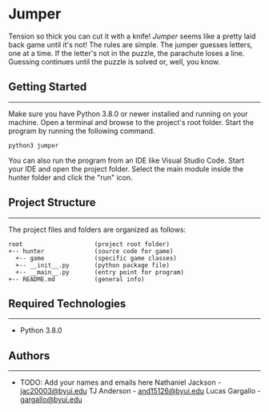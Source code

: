 # Jumper

Tension so thick you can cut it with a knife! <i>Jumper</i> seems like a pretty
laid back game until it's not! The rules are simple. The jumper guesses letters,
one at a time. If the letter's not in the puzzle, the parachute loses a line.
Guessing continues until the puzzle is solved or, well, you know.

## Getting Started

---
Make sure you have Python 3.8.0 or newer installed and running on your machine.
Open a terminal and browse to the project's root folder. Start the program by
running the following command.

```
python3 jumper 
```

You can also run the program from an IDE like Visual Studio Code. Start your IDE
and open the project folder. Select the main module inside the hunter folder and
click the "run" icon.

## Project Structure

---
The project files and folders are organized as follows:

```
root                    (project root folder)
+-- hunter              (source code for game)
  +-- game              (specific game classes)
  +-- __init__.py       (python package file)
  +-- __main__.py       (entry point for program)
+-- README.md           (general info)
```

## Required Technologies

---

* Python 3.8.0

## Authors

---

* TODO: Add your names and emails here
Nathaniel Jackson - jac20003@byui.edu
TJ Anderson - and15126@byui.edu
Lucas Gargallo - gargallo@byui.edu
